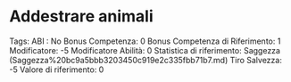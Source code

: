 # Addestrare animali

Tags: ABI
: No
Bonus Competenza: 0
Bonus Competenza di Riferimento: 1
Modificatore: -5
Modificatore  Abilità: 0
Statistica di riferimento: Saggezza (Saggezza%20bc9a5bbb3203450c919e2c335fbb71b7.md)
Tiro Salvezza: -5
Valore di riferimento: 0
